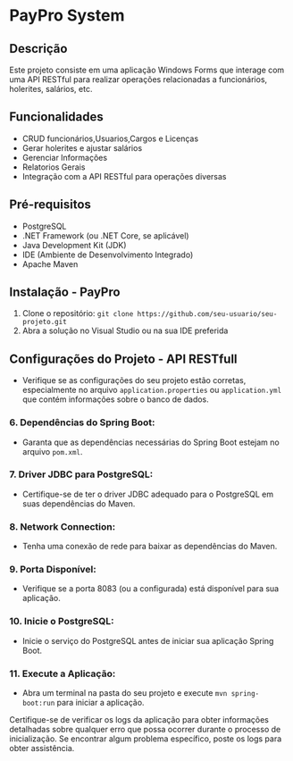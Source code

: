# PayPro System 

## Descrição

Este projeto consiste em uma aplicação Windows Forms que interage com uma API RESTful para realizar operações relacionadas a funcionários, holerites, salários, etc.

## Funcionalidades

- CRUD funcionários,Usuarios,Cargos e Licenças
- Gerar holerites e ajustar salários
- Gerenciar Informações
- Relatorios Gerais 
- Integração com a API RESTful para operações diversas

## Pré-requisitos

- PostgreSQL
- .NET Framework (ou .NET Core, se aplicável)
- Java Development Kit (JDK)
- IDE (Ambiente de Desenvolvimento Integrado)
- Apache Maven

## Instalação - PayPro

1. Clone o repositório: `git clone https://github.com/seu-usuario/seu-projeto.git`
2. Abra a solução no Visual Studio ou na sua IDE preferida

## Configurações do Projeto - API RESTfull

- Verifique se as configurações do seu projeto estão corretas, especialmente no arquivo `application.properties` ou `application.yml` que contém informações sobre o banco de dados.

### 6. Dependências do Spring Boot:

- Garanta que as dependências necessárias do Spring Boot estejam no arquivo `pom.xml`.

### 7. Driver JDBC para PostgreSQL:

- Certifique-se de ter o driver JDBC adequado para o PostgreSQL em suas dependências do Maven.

### 8. Network Connection:

- Tenha uma conexão de rede para baixar as dependências do Maven.

### 9. Porta Disponível:

- Verifique se a porta 8083 (ou a configurada) está disponível para sua aplicação.

### 10. Inicie o PostgreSQL:

- Inicie o serviço do PostgreSQL antes de iniciar sua aplicação Spring Boot.

### 11. Execute a Aplicação:

- Abra um terminal na pasta do seu projeto e execute `mvn spring-boot:run` para iniciar a aplicação.

Certifique-se de verificar os logs da aplicação para obter informações detalhadas sobre qualquer erro que possa ocorrer durante o processo de inicialização. Se encontrar algum problema específico, poste os logs para obter assistência.
